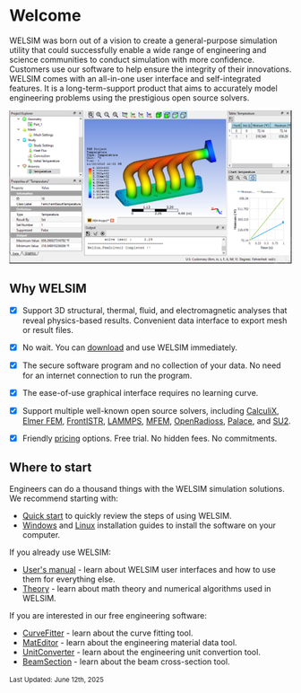 # Welcome
<!-- ## Welcome -->
WELSIM was born out of a vision to create a general-purpose simulation utility that could successfully enable a wide range of engineering and science communities to conduct simulation with more confidence. Customers use our software to help ensure the integrity of their innovations. WELSIM comes with an all-in-one user interface and self-integrated features. It is a long-term-support product that aims to accurately model engineering problems using the prestigious open source solvers. 

![finite_element_analysis_welsim_exhaust_manifold_rst](img/19/finite_element_analysis_welsim_exhaust_manifold_rst.png "Thermal analysis of exhaust manifold using WELSIM.")


## Why WELSIM

* [x] Support 3D structural, thermal, fluid, and electromagnetic analyses that reveal physics-based results. Convenient data interface to export mesh or result files.
* [x] No wait. You can [download][1] and use WELSIM immediately.
* [x] The secure software program and no collection of your data. No need for an internet connection to run the program.
* [x] The ease-of-use graphical interface requires no learning curve.
* [x] Support multiple well-known open source solvers, including [CalculiX](https://calculix.de), [Elmer FEM](https://elmerfem.org), [FrontISTR](https://frontistr.com), [LAMMPS](https://lammps.org), [MFEM](https://mfem.org), [OpenRadioss](https://openradioss.org), [Palace](https://awslabs.github.io/palace), and [SU2](https://su2code.github.io).
* [x] Friendly [pricing][2] options. Free trial. No hidden fees. No commitments.


## Where to start
Engineers can do a thousand things with the WELSIM simulation solutions. We recommend starting with:

* [Quick start][3] to quickly review the steps of using WELSIM.
* [Windows][4] and [Linux][5] installation guides to install the software on your computer.

If you already use WELSIM:

* [User's manual][6] - learn about WELSIM user interfaces and how to use them for everything else.
* [Theory][7] - learn about math theory and numerical algorithms used in WELSIM.

If you are interested in our free engineering software:

* [CurveFitter][10] - learn about the curve fitting tool. 
* [MatEditor][9] - learn about the engineering material data tool. 
* [UnitConverter][8] - learn about the engineering unit convertion tool.
* [BeamSection][11] - learn about the beam cross-section tool. 


[1]: https://welsim.com/download
[2]: https://welsim.com/pricing
[3]: welsim/get_started/quick_start.md
[4]: install/windows.md
[5]: install/linux.md
[6]: welsim/users/overview.md
[7]: welsim/theory/introduction.md
[8]: unitconverter/unitconverter.md
[9]: mateditor/mateditor_overview.md
[10]: curvefitter/curvefit_overview.md
[11]: beamsection/beamsection_overview.md


<small>Last Updated: June 12th, 2025</small>
